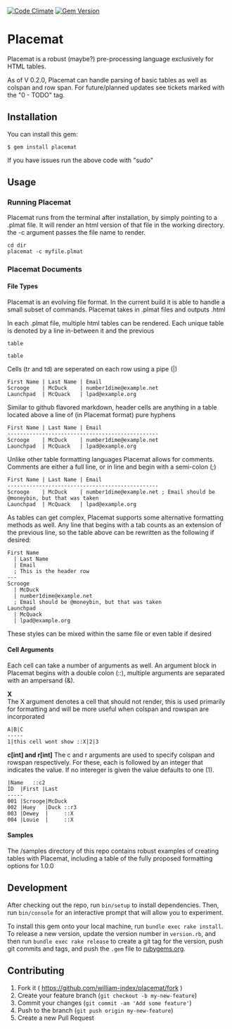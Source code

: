 [![Code Climate](https://codeclimate.com/github/william-index/placemat/badges/gpa.svg)](https://codeclimate.com/github/william-index/placemat)
[![Gem Version](https://badge.fury.io/rb/placemat.svg)](http://badge.fury.io/rb/placemat)
# Placemat

Placemat is a robust (maybe?) pre-processing language exclusively for HTML tables.

As of V 0.2.0, Placemat can handle parsing of basic tables as well as colspan and row span. For future/planned updates see tickets marked with the "0 - TODO" tag.

## Installation

You can install this gem:

    $ gem install placemat

If you have issues run the above code with "sudo"

## Usage

### Running Placemat
Placemat runs from the terminal after installation, by simply pointing to a .plmat file. It will render an html version of that file in the working directory. the
  -c
argument passes the file name to render.

```
cd dir
placemat -c myfile.plmat
```

### Placemat Documents

#### File Types
Placemat is an evolving file format. In the current build it is able to handle a small subset of commands. Placemat takes in .plmat files and outputs .html

In each .plmat file, multiple html tables can be rendered. Each unique table is denoted by a line in-between it and the previous

```
table

table
```

Cells (tr and td) are seperated on each row using a pipe (|)

```
First Name | Last Name | Email
Scrooge    | McDuck    | number1dime@example.net
Launchpad  | McQuack   | lpad@example.org
```

Similar to github flavored markdown, header cells are anything in a table located above a line of (in Placemat format) pure hyphens

```
First Name | Last Name | Email
------------------------------------------------
Scrooge    | McDuck    | number1dime@example.net
Launchpad  | McQuack   | lpad@example.org
```

Unlike other table formatting languages Placemat allows for comments.  
Comments are either a full line, or in line and begin with a semi-colon (;)

```
First Name | Last Name | Email
------------------------------------------------
Scrooge    | McDuck    | number1dime@example.net ; Email should be @moneybin, but that was taken
Launchpad  | McQuack   | lpad@example.org
```

As tables can get complex, Placemat supports some alternative formatting methods as well. Any line that begins with a tab counts as an extension of the previous line, so the table above can be rewritten as the following if desired:

```
First Name
  | Last Name
  | Email
  ; This is the header row
---
Scrooge
  | McDuck
  | number1dime@example.net
  ; Email should be @moneybin, but that was taken
Launchpad  
  | McQuack
  | lpad@example.org
```

These styles can be mixed within the same file or even table if desired

#### Cell Arguments
Each cell can take a number of arguments as well. An argument block in Placemat begins with a double colon (::), multiple arguments are separated with an ampersand (&).

**X**  
The X argument denotes a cell that should not render, this is used primarily for formatting and will be more useful when colspan and rowspan are incorporated

```
A|B|C
-----
1|this cell wont show ::X|2|3

```

**c[int] and r[int]**
The c and r arguments are used to specify colspan and rowspan respectively. For these, each is followed by an integer that indicates the value. If no intereger is given the value defaults to one (1).

```
|Name   ::c2
ID  |First |Last
-----
001 |Scrooge|McDuck
002 |Huey   |Duck ::r3
003 |Dewey  |     ::X
004 |Louie  |     ::X

```


#### Samples
The /samples directory of this repo contains robust examples of creating tables with Placemat, including a table of the fully proposed formatting options for 1.0.0


## Development

After checking out the repo, run `bin/setup` to install dependencies. Then, run `bin/console` for an interactive prompt that will allow you to experiment.

To install this gem onto your local machine, run `bundle exec rake install`. To release a new version, update the version number in `version.rb`, and then run `bundle exec rake release` to create a git tag for the version, push git commits and tags, and push the `.gem` file to [rubygems.org](https://rubygems.org).

## Contributing

1. Fork it ( https://github.com/william-index/placemat/fork )
2. Create your feature branch (`git checkout -b my-new-feature`)
3. Commit your changes (`git commit -am 'Add some feature'`)
4. Push to the branch (`git push origin my-new-feature`)
5. Create a new Pull Request
